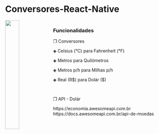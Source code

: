 # Conversores-React-Native


<img align="left" width="30%" text-align="center" src="https://user-images.githubusercontent.com/82424514/156212413-e2887c1e-c122-4917-8e99-cbc6bf437769.jpg"><img>

<h3>Funcionalidades</h3>
<p>❒ Conversores</p>
<p>◈ Celsius (°C) para Fahrenheit (°F)</p>
<p>◈ Metros para Quilómetros </p>
<p>◈ Metros p/h para Milhas p/h </p>
<p>◈ Real (R$) para Dolár ($) </p>
<br>
<p>❒ API - Dolár</p>
<link>https://economia.awesomeapi.com.br</link><br>
<link>https://docs.awesomeapi.com.br/api-de-moedas</link>
<br clear="left"/>

